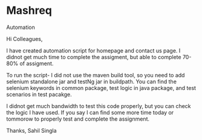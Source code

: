 # Mashreq
Automation 

Hi Colleagues,

I have created automation script for homepage and contact us page.
I didnot get much time to complete the assigment, but able to complete 70-80% of assigment.

To run the script- I did not use the maven build tool, so you need to add selenium standalone jar and testNg jar in buildpath.
You can find the selenium keywords in common package, test logic in java package, and test scenarios in test pacakge.

I didnot get much bandwidth to test this code properly, but you can check the logic I have used. If you say I can find some more time today or tommorow to properly test and complete the assignment.

Thanks,
Sahil Singla
